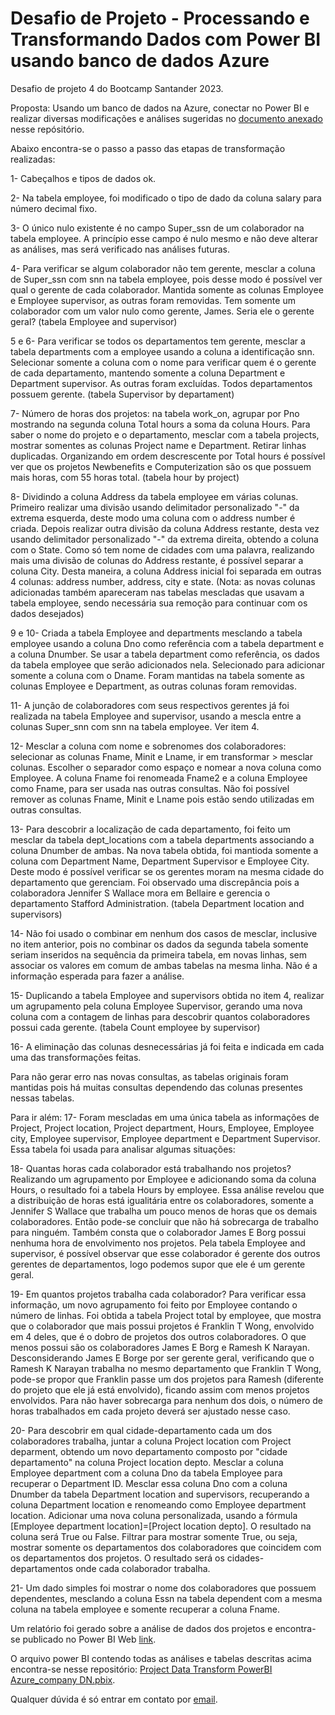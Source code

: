 # Desafio de Projeto - Processando e Transformando Dados com Power BI usando banco de dados Azure
Desafio de projeto 4 do Bootcamp Santander 2023.

Proposta: Usando um banco de dados na Azure, conectar no Power BI e realizar diversas modificações e análises sugeridas no [documento anexado](https://github.com/denisebn/Desafio_Projeto_Transform_PowerBI/blob/45e6abfe96653b4efc4e8e9dd3de655b75d8d974/Desafio%20de%20Projeto%20-%20Processando%20e%20Transformando%20Dados%20com%20Power%20BI%20-%20Instru%C3%A7%C3%B5es.docx) nesse repósitório.

Abaixo encontra-se o passo a passo das etapas de transformação realizadas:

1- Cabeçalhos e tipos de dados ok.

2- Na tabela employee, foi modificado o tipo de dado da coluna salary para número decimal fixo.

3- O único nulo existente é no campo Super_ssn de um colaborador na tabela employee. A princípio esse campo é nulo mesmo e não deve alterar as análises, mas será verificado nas análises futuras.

4- Para verificar se algum colaborador não tem gerente, mesclar a coluna de Super_ssn com snn na tabela employee, pois desse modo é possível ver qual o gerente de cada colaborador. Mantida somente as colunas Employee e Employee supervisor, as outras foram removidas. Tem somente um colaborador com um valor nulo como gerente, James. Seria ele o gerente geral? (tabela Employee and supervisor)
  
5 e 6- Para verificar se todos os departamentos tem gerente, mesclar a tabela departments com a employee usando a coluna a identificação snn. Selecionar somente a coluna com o nome para verificar quem é o gerente de cada departamento, mantendo somente a coluna Department e Department supervisor. As outras foram excluídas. Todos departamentos possuem gerente. (tabela Supervisor by departament)

7- Número de horas dos projetos: na tabela work_on, agrupar por Pno mostrando na segunda coluna Total hours a soma da coluna Hours. Para saber o nome do projeto e o departamento, mesclar com a tabela projects, mostrar somentes as colunas Project name e Department. Retirar linhas duplicadas. Organizando em ordem descrescente por Total hours é possível ver que os projetos Newbenefits e Computerization são os que possuem mais horas, com 55 horas total. (tabela hour by project)

8- Dividindo a coluna Address da tabela employee em várias colunas. Primeiro realizar uma divisão usando delimitador personalizado "-" da extrema esquerda, deste modo uma coluna com o address number é criada. Depois realizar outra divisão da coluna Address restante, desta vez usando delimitador personalizado "-" da extrema direita, obtendo a coluna com o State. Como só tem nome de cidades com uma palavra, realizando mais uma divisão de colunas do Address restante, é possível separar a coluna City. Desta maneira, a coluna Address inicial foi separada em outras 4 colunas: address number, address, city e state. (Nota: as novas colunas adicionadas também apareceram nas tabelas mescladas que usavam a tabela employee, sendo necessária sua remoção para continuar com os dados desejados)

9 e 10- Criada a tabela Employee and departments mesclando a tabela employee usando a coluna Dno como referência com a tabela department e a coluna Dnumber. Se usar a tabela department como referência, os dados da tabela employee que serão adicionados nela. Selecionado para adicionar somente a coluna com o Dname. Foram mantidas na tabela somente as colunas Employee e Department, as outras colunas foram removidas.

11- A junção de colaboradores com seus respectivos gerentes já foi realizada na tabela Employee and supervisor, usando a mescla entre a colunas Super_snn com snn na tabela employee. Ver item 4.

12- Mesclar a coluna com nome e sobrenomes dos colaboradores: selecionar as colunas Fname, Minit e Lname, ir em transformar > mesclar colunas. Escolher o separador como espaço e nomear a nova coluna como Employee. A coluna Fname foi renomeada Fname2 e a coluna Employee como Fname, para ser usada nas outras consultas. Não foi possível remover as colunas Fname, Minit e Lname pois estão sendo utilizadas em outras consultas.

13- Para descobrir a localização de cada departamento, foi feito um mesclar da tabela dept_locations com a tabela departments associando a coluna Dnumber de ambas. Na nova tabela obtida, foi mantioda somente a coluna com Department Name, Department Supervisor e Employee City. Deste modo é possível verificar se os gerentes moram na mesma cidade do departamento que gerenciam. Foi observado uma discrepância pois a colaboradora Jennifer S Wallace mora em Bellaire e gerencia o departamento Stafford Administration. (tabela Department location and supervisors)

14- Não foi usado o combinar em nenhum dos casos de mesclar, inclusive no item anterior, pois no combinar os dados da segunda tabela somente seriam inseridos na sequência da primeira tabela, em novas linhas, sem associar os valores em comum de ambas tabelas na mesma linha. Não é a informação esperada para fazer a análise.

15- Duplicando a tabela Employee and supervisors obtida no item 4, realizar um agrupamento pela coluna Employee Supervisor, gerando uma nova coluna com a contagem de linhas para descobrir quantos colaboradores possui cada gerente. (tabela Count employee by supervisor)

16- A eliminação das colunas desnecessárias já foi feita e indicada em cada uma das transformações feitas.

Para não gerar erro nas novas consultas, as tabelas originais foram mantidas pois há muitas consultas dependendo das colunas presentes nessas tabelas.

Para ir além:
17- Foram mescladas em uma única tabela as informações de Project, Project location, Project department, Hours, Employee, Employee city, Employee supervisor, Employee department e Department Supervisor. Essa tabela foi usada para analisar algumas situações:

18- Quantas horas cada colaborador está trabalhando nos projetos? Realizando um agrupamento por Employee e adicionando soma da coluna Hours, o resultado foi a tabela Hours by employee. Essa análise revelou que a distribuição de horas está igualitária entre os colaboradores, somente a Jennifer S Wallace que trabalha um pouco menos de horas que os demais colaboradores. Então pode-se concluir que não há sobrecarga de trabalho para ninguém. Também consta que o colaborador James E Borg possui nenhuma hora de envolvimento nos projetos. Pela tabela Employee and supervisor, é possível observar que esse colaborador é gerente dos outros gerentes de departamentos, logo podemos supor que ele é um gerente geral.

19- Em quantos projetos trabalha cada colaborador? Para verificar essa informação, um novo agrupamento foi feito por Employee contando o número de linhas. Foi obtida a tabela Project total by employee, que mostra que o colaborador que mais possui projetos é Franklin T Wong, envolvido em 4 deles, que é o dobro de projetos dos outros colaboradores. O que menos possui são os colaboradores James E Borg e Ramesh K Narayan. Desconsiderando James E Borge por ser gerente geral, verificando que o Ramesh K Narayan trabalha no mesmo departamento que Franklin T Wong, pode-se propor que Franklin passe um dos projetos para Ramesh (diferente do projeto que ele já está envolvido), ficando assim com menos projetos envolvidos. Para não haver sobrecarga para nenhum dos dois, o número de horas trabalhados em cada projeto deverá ser ajustado nesse caso.

20- Para descobrir em qual cidade-departamento cada um dos colaboradores trabalha, juntar a coluna Project location com Project deparment, obtendo um novo departamento composto por "cidade departamento" na coluna Project location depto. Mesclar a coluna Employee department com a coluna Dno da tabela Employee para recuperar o Department ID. Mesclar essa coluna Dno com a coluna Dnumber da tabela Department location and supervisors, recuperando a coluna Department location e renomeando como Employee department location. Adicionar uma nova coluna personalizada, usando a fórmula [Employee department location]=[Project location depto]. O resultado na coluna será True ou False. Filtrar para mostrar somente True, ou seja, mostrar somente os departamentos dos colaboradores que coincidem com os departamentos dos projetos. O resultado será os cidades-departamentos onde cada colaborador trabalha.

21- Um dado simples foi mostrar o nome dos colaboradores que possuem dependentes, mesclando a coluna Essn na tabela dependent com a mesma coluna na tabela employee e somente recuperar a coluna Fname.

Um relatório foi gerado sobre a análise de dados dos projetos e encontra-se publicado no Power BI Web [link](https://app.powerbi.com/groups/me/reports/7b678961-2d56-4599-bc37-64ca80231c92/ReportSection?experience=power-bi).

O arquivo power BI contendo todas as análises e tabelas descritas acima encontra-se nesse repositório: [Project Data Transform PowerBI Azure_company DN.pbix](https://github.com/denisebn/Desafio_Projeto_Transform_PowerBI/blob/45e6abfe96653b4efc4e8e9dd3de655b75d8d974/Project%20Data%20Transform%20PowerBI%20Azure_company%20DN.pbix).

Qualquer dúvida é só entrar em contato por [email](denisebn@gmail.com).
